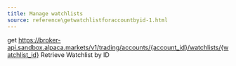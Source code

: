 ```yaml
---
title: Manage watchlists
source: reference\getwatchlistforaccountbyid-1.html
---
```


get https://broker-api.sandbox.alpaca.markets/v1/trading/accounts/{account_id}/watchlists/{watchlist_id}
Retrieve Watchlist by ID
